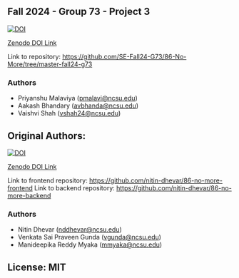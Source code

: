 ## Fall 2024 - Group 73 - Project 3
[![DOI](https://zenodo.org/badge/DOI/10.5281/zenodo.5759097.svg)](https://doi.org/10.5281/zenodo.5759097)

<a href="https://doi.org/10.5281/zenodo.5759097">Zenodo DOI Link</a>

Link to repository: https://github.com/SE-Fall24-G73/86-No-More/tree/master-fall24-g73

### Authors
 - Priyanshu Malaviya (pmalavi@ncsu.edu)
 - Aakash Bhandary (avbhanda@ncsu.edu)
 - Vaishvi Shah (vshah24@ncsu.edu)


## Original Authors:
[![DOI](https://zenodo.org/badge/DOI/10.5281/zenodo.5759097.svg)](https://doi.org/10.5281/zenodo.5759097)

<a href="https://doi.org/10.5281/zenodo.5759097">Zenodo DOI Link</a>

Link to frontend repository: https://github.com/nitin-dhevar/86-no-more-frontend
Link to backend repository: https://github.com/nitin-dhevar/86-no-more-backend

### Authors

 - Nitin Dhevar (nddhevar@ncsu.edu)
 - Venkata Sai Praveen Gunda (vgunda@ncsu.edu)
 - Manideepika Reddy Myaka (mmyaka@ncsu.edu)

## License: MIT
